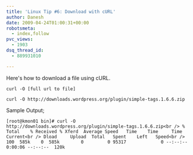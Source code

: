 ```yaml
---
title: 'Linux Tip #6: Download with cURL'
author: Danesh
date: 2009-04-24T01:00:31+00:00
robotsmeta:
  - index,follow
pvc_views:
  - 1903
dsq_thread_id:
  - 889931010

---
```

Here's how to download a file using cURL.

`curl -O [full url to file]`

`curl -O http://downloads.wordpress.org/plugin/simple-tags.1.6.6.zip`

Sample Output;

`[root@kmon01 bin]# curl -O http://downloads.wordpress.org/plugin/simple-tags.1.6.6.zip<br />
%     Total    % Received % Xferd  Average Speed   Time    Time     Time  Current<br />
                                                      Dload     Upload  Total   Spent    Left   Speed<br />
100  585k    0  585k        0         0 95317             0 --:--:--  0:00:06 --:--:--  120k`